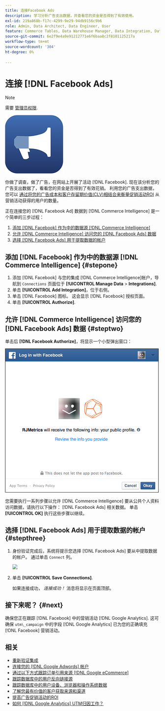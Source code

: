 ```yaml
---
title: 连接Facebook Ads
description: 学习分析广告支出数据，并查看您的资金是否得到了有效使用。
exl-id: 219a868b-f17c-4299-9e29-94db9156c9b6
role: Admin, Data Architect, Data Engineer, User
feature: Commerce Tables, Data Warehouse Manager, Data Integration, Data Import/Export
source-git-commit: 6e2f9e4a9e91212771e6f6baa8c2f8101125217a
workflow-type: tm+mt
source-wordcount: '304'
ht-degree: 0%

---
```


# 连接 [!DNL Facebook Ads]

>[!NOTE]
>
>需要 [管理员权限](../../../administrator/user-management/user-management.md).

![](../../../assets/facebook-ads-logo.png)

你做了调查，做了广告，在网站上开展了活动 [!DNL Facebook]. 现在该分析您的广告支出数据了，看看您的资金是否得到了有效花销。 利用您的广告支出数据，您可以 [通过将您的广告成本和客户存留期价值(CLV)相结合来衡量促销活动ROI](../../../data-analyst/analysis/roi-ad-camp.md) 从营销活动获得的用户的数量。

正在连接您的 [!DNL Facebook Ad] 数据到 [!DNL Commerce Intelligence] 是一个简单的三步过程：

1. [添加 [!DNL Facebook] 作为中的数据源 [!DNL Commerce Intelligence]](#stepone)
1. [允许 [!DNL Commerce Intelligence] 访问您的 [!DNL Facebook Ads] 数据](#steptwo)
1. [选择 [!DNL Facebook Ads] 用于提取数据的帐户](#stepthree)

## 添加 [!DNL Facebook] 作为中的数据源 [!DNL Commerce Intelligence] {#stepone}

1. 添加 [!DNL Facebook] 与您的集成 [!DNL Commerce Intelligence]帐户，导航到 `Connections` 页面位于 **[!UICONTROL Manage Data** > **Integrations]**.
1. 单击 **[!UICONTROL Add Integration]**，位于右侧。
1. 单击 [!DNL Facebook] 图标。 这会显示 [!DNL Facebook] 授权页面。
1. 单击 **[!UICONTROL Authorize]**.

## 允许 [!DNL Commerce Intelligence] 访问您的 [!DNL Facebook Ads] 数据 {#steptwo}

单击后 **[!DNL Facebook Authorize]**，将显示一个小型弹出窗口：

![](../../../assets/Facebook_Access_Popup.png)

您需要执行一系列步骤以允许 [!DNL Commerce Intelligence] 要从公共个人资料访问数据，请执行以下操作： [!DNL Facebook Ads] 相关数据。 单击 **[!UICONTROL OK]** 执行这些步骤以继续。

## 选择 [!DNL Facebook Ads] 用于提取数据的帐户 {#stepthree}

1. 身份验证完成后，系统将提示您选择 [!DNL Facebook Ads] 要从中提取数据的帐户。 通过单击 `Connect` 列。

   ![](../../../assets/Facebook_Ad_Accounts.png)

1. 单击 **[!UICONTROL Save Connections]**.

   如果连接成功， *连接成功！* 消息将显示在页面顶部。

## 接下来呢？ {#next}

确保您正在跟踪 [!DNL Facebook] 中的营销活动 [!DNL Google Analytics]. 这可确保 `utm\_campaign` 中的字段 [!DNL Google Analytics] 已为您的正确填充 [!DNL Facebook] 营销活动。

## 相关

* [重新验证集成](https://experienceleague.adobe.com/docs/commerce-knowledge-base/kb/how-to/mbi-reauthenticating-integrations.html)
* [连接您的 [!DNL Google Adwords] 帐户](../integrations/google-ecommerce.md)
* [通过以下方式跟踪订单引用来源 [!DNL Google eCommerce]](../integrations/google-ecommerce.md)
* [跟踪数据库中的用户反向链接源](../../analysis/google-track-user-acq.md)
* [跟踪数据库中的用户设备、浏览器和操作系统数据](../../analysis/track-usr-dev-browser.md)
* [了解您最有价值的客户获取来源和渠道](../../analysis/most-value-source-channel.md)
* [提高广告促销活动的ROI](../../analysis/roi-ad-camp.md)
* [如何 [!DNL Google Analytics] UTM归因工作？](../../analysis/utm-attributes.md)

